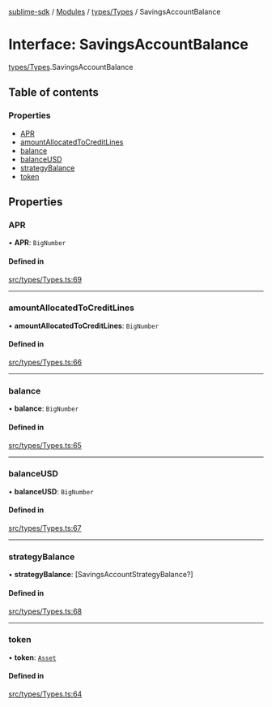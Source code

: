 [sublime-sdk](../README.md) / [Modules](../modules.md) / [types/Types](../modules/types_Types.md) / SavingsAccountBalance

# Interface: SavingsAccountBalance

[types/Types](../modules/types_Types.md).SavingsAccountBalance

## Table of contents

### Properties

- [APR](types_Types.SavingsAccountBalance.md#apr)
- [amountAllocatedToCreditLines](types_Types.SavingsAccountBalance.md#amountallocatedtocreditlines)
- [balance](types_Types.SavingsAccountBalance.md#balance)
- [balanceUSD](types_Types.SavingsAccountBalance.md#balanceusd)
- [strategyBalance](types_Types.SavingsAccountBalance.md#strategybalance)
- [token](types_Types.SavingsAccountBalance.md#token)

## Properties

### APR

• **APR**: `BigNumber`

#### Defined in

[src/types/Types.ts:69](https://github.com/sublime-finance/sublime-sdk/blob/711fd4e/src/types/Types.ts#L69)

___

### amountAllocatedToCreditLines

• **amountAllocatedToCreditLines**: `BigNumber`

#### Defined in

[src/types/Types.ts:66](https://github.com/sublime-finance/sublime-sdk/blob/711fd4e/src/types/Types.ts#L66)

___

### balance

• **balance**: `BigNumber`

#### Defined in

[src/types/Types.ts:65](https://github.com/sublime-finance/sublime-sdk/blob/711fd4e/src/types/Types.ts#L65)

___

### balanceUSD

• **balanceUSD**: `BigNumber`

#### Defined in

[src/types/Types.ts:67](https://github.com/sublime-finance/sublime-sdk/blob/711fd4e/src/types/Types.ts#L67)

___

### strategyBalance

• **strategyBalance**: [SavingsAccountStrategyBalance?]

#### Defined in

[src/types/Types.ts:68](https://github.com/sublime-finance/sublime-sdk/blob/711fd4e/src/types/Types.ts#L68)

___

### token

• **token**: [`Asset`](types_Types.Asset.md)

#### Defined in

[src/types/Types.ts:64](https://github.com/sublime-finance/sublime-sdk/blob/711fd4e/src/types/Types.ts#L64)

